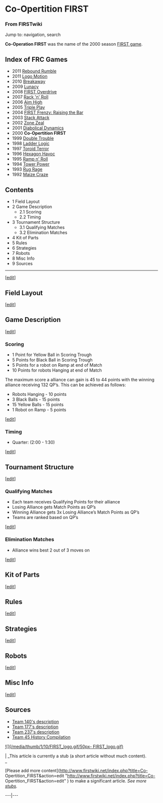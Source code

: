 

# Co-Opertition FIRST

### From FIRSTwiki

Jump to: navigation, search

  

**Co-Operation FIRST** was the name of the 2000 season [FIRST game](FRC_Games "FRC Games" ). 

Index of FRC Games  
---  
  
  * 2011 [Rebound Rumble](Rebound_Rumble "Rebound Rumble" )
  * 2011 [Logo Motion](Logo_Motion "Logo Motion" )
  * 2010 [Breakaway](Breakaway "Breakaway" )
  * 2009 [Lunacy](Lunacy "Lunacy" )
  * 2008 [FIRST Overdrive](FIRST_Overdrive "FIRST Overdrive" )
  * 2007 [Rack 'n' Roll](Rack_%27n%27_Roll "Rack 'n' Roll" )
  * 2006 [Aim High](aim-high)
  * 2005 [Triple Play](triple-play)
  * 2004 [FIRST Frenzy: Raising the Bar](FIRST_Frenzy:_Raising_the_Bar "FIRST Frenzy: Raising the Bar" )
  * 2003 [Stack Attack](Stack_Attack "Stack Attack" )
  * 2002 [Zone Zeal](Zone_Zeal "Zone Zeal" )
  * 2001 [Diabolical Dynamics](Diabolical_Dynamics "Diabolical Dynamics" )
  * 2000 **Co-Opertition FIRST**
  * 1999 [Double Trouble](Double_Trouble "Double Trouble" )
  * 1998 [Ladder Logic](Ladder_Logic "Ladder Logic" )
  * 1997 [Toroid Terror](Toroid_Terror "Toroid Terror" )
  * 1996 [Hexagon Havoc](Hexagon_Havoc "Hexagon Havoc" )
  * 1995 [Ramp n' Roll](Ramp_n%27_Roll "Ramp n' Roll" )
  * 1994 [Tower Power](Tower_Power "Tower Power" )
  * 1993 [Rug Rage](Rug_Rage "Rug Rage" )
  * 1992 [Maize Craze](Maize_Craze "Maize Craze" )  
  
  

## Contents

  * 1 Field Layout
  * 2 Game Description
    * 2.1 Scoring
    * 2.2 Timing
  * 3 Tournament Structure
    * 3.1 Qualifying Matches
    * 3.2 Elimination Matches
  * 4 Kit of Parts
  * 5 Rules
  * 6 Strategies
  * 7 Robots
  * 8 Misc Info
  * 9 Sources  
---  
  
[[edit](/index.php?title=Co-Opertition_FIRST&action=edit&section=1 "Edit
section: Field Layout" )]

## Field Layout

[[edit](/index.php?title=Co-Opertition_FIRST&action=edit&section=2 "Edit
section: Game Description" )]

## Game Description

[[edit](/index.php?title=Co-Opertition_FIRST&action=edit&section=3 "Edit
section: Scoring" )]

### Scoring

  * 1 Point for Yellow Ball in Scoring Trough 
  * 5 Points for Black Ball in Scoring Trough 
  * 5 Points for a robot on Ramp at end of Match 
  * 10 Points for robots Hanging at end of Match 

The maximum score a alliance can gain is 45 to 44 points with the winning
alliance receiving 132 QP’s. This can be achieved as follows:

  * Robots Hanging - 10 points 
  * 3 Black Balls - 15 points 
  * 15 Yellow Balls - 15 points 
  * 1 Robot on Ramp - 5 points 

[[edit](/index.php?title=Co-Opertition_FIRST&action=edit&section=4 "Edit
section: Timing" )]

### Timing

  * Quarter: (2:00 - 1:30) 

[[edit](/index.php?title=Co-Opertition_FIRST&action=edit&section=5 "Edit
section: Tournament Structure" )]

## Tournament Structure

[[edit](/index.php?title=Co-Opertition_FIRST&action=edit&section=6 "Edit
section: Qualifying Matches" )]

### Qualifying Matches

  * Each team receives Qualifying Points for their alliance 
  * Losing Alliance gets Match Points as QP’s 
  * Winning Alliance gets 3x Losing Alliance’s Match Points as QP’s 
  * Teams are ranked based on QP’s 

[[edit](/index.php?title=Co-Opertition_FIRST&action=edit&section=7 "Edit
section: Elimination Matches" )]

### Elimination Matches

  * Alliance wins best 2 out of 3 moves on 

[[edit](/index.php?title=Co-Opertition_FIRST&action=edit&section=8 "Edit
section: Kit of Parts" )]

## Kit of Parts

[[edit](/index.php?title=Co-Opertition_FIRST&action=edit&section=9 "Edit
section: Rules" )]

## Rules

[[edit](/index.php?title=Co-Opertition_FIRST&action=edit&section=10 "Edit
section: Strategies" )]

## Strategies

[[edit](/index.php?title=Co-Opertition_FIRST&action=edit&section=11 "Edit
section: Robots" )]

## Robots

[[edit](/index.php?title=Co-Opertition_FIRST&action=edit&section=12 "Edit
section: Misc Info" )]

## Misc Info

[[edit](/index.php?title=Co-Opertition_FIRST&action=edit&section=13 "Edit
section: Sources" )]

## Sources

  * [Team 140's description](http://www.surko.net/first/competition/2000/index.html "http://www.surko.net/first/competition/2000/index.html" )
  * [Team 177's description](http://www.swindsor.k12.ct.us/Highschool/activities/clubs/first/2000.html "http://www.swindsor.k12.ct.us/Highschool/activities/clubs/first/2000.html" )
  * [Team 237's description](http://www.team237.com/2000game.html "http://www.team237.com/2000game.html" )
  * [Team 45 History Compilation](http://www.technokats.org/historyproject.php "http://www.technokats.org/historyproject.php" )

[![](/media/thumb/1/10/FIRST_logo.gif/50px-
FIRST_logo.gif)](Image:FIRST_logo.gif "" )

|  _This article is currently a stub (a short article without much content).  
_

[Please add more content](http://www.firstwiki.net/index.php?title=Co-
Opertition_FIRST&action=edit "http://www.firstwiki.net/index.php?title=Co-
Opertition_FIRST&action=edit" ) to make a significant article. _See more
[stubs](Special:Shortpages "Special:Shortpages" )._  
  
---|---  
  

